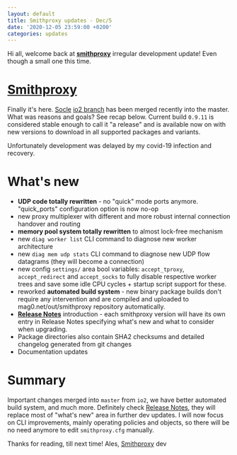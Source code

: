 ```yaml
---
layout: default
title: Smithproxy updates - Dec/5
date: '2020-12-05 23:59:00 +0200'
categories: updates
---
```


Hi all,
welcome back at [**smithproxy**](https://www.smithproxy.org "Your favorite project's homepage") irregular development update! Even though a small one this time.

# [Smithproxy](https://www.smithproxy.org "Your favorite project's homepage")
Finally it's here. [Socle](https://github.com/astibal/socle/ "smithproxy foundation socket library")  [io2 branch](https://github.com/astibal/socle/tree/io2/ "branch focused on IO improvements") has been merged recently into the master. What was reasons and goals? See recap below.  Current build `0.9.11` is considered stable enough to call it "a release" and is available now on with new versions to download in all supported packages and variants.

Unfortunately development was delayed by my covid-19 infection and recovery.   

# What's new

* **UDP code totally rewritten** - no "quick" mode ports anymore. "quick_ports" configuration option is now no-op
*  new proxy multiplexer with different and more robust internal connection handover and routing
* **memory pool system totally rewritten** to almost lock-free mechanism
* new `diag worker list` CLI command to diagnose new worker architecture
* new `diag mem udp stats` CLI command to diagnose new UDP flow datagrams (they will become a connection)
* new config `settings/` area bool variables: `accept_tproxy`, `accept_redirect` and `accept_socks` to fully disable respective worker trees and save some idle CPU cycles + startup script support for these.
* reworked **automated build system** - new binary package builds don't require any intervention and are compiled and uploaded to mag0.net/out/smithproxy repository automatically.
* **[Release Notes](https://www.mag0.net/out/smithproxy/0.9/Release_Notes.md)** introduction - each smithproxy version will have its own entry in Release Notes specifying what's new and what to consider when upgrading.
* Package directories also contain SHA2 checksums and detailed changelog generated from git changes
* Documentation updates 


# Summary
Important changes merged into `master` from `io2`, we have better automated build system, and much more. Definitely check [Release Notes](https://www.mag0.net/out/smithproxy/0.9/Release_Notes.md), they will replace most of "what's new" area in further dev updates. I will now focus on CLI improvements, mainly operating policies and objects, so there will be no need anymore to edit `smithproxy.cfg` manually. 

Thanks for reading, till next time!
  Ales, [Smithproxy](https://www.smithproxy.org "Your favorite project's homepage") dev
